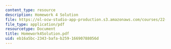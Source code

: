 ```yaml
---
content_type: resource
description: Homework 4 Solution
file: https://ol-ocw-studio-app-production.s3.amazonaws.com/courses/22-058-principles-of-medical-imaging-fall-2002/eb16a5bc2343bafab25916690788056d_Homework4Solution.pdf
file_type: application/pdf
resourcetype: Document
title: Homework4Solution.pdf
uid: eb16a5bc-2343-bafa-b259-16690788056d
---
```

